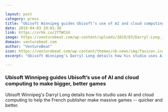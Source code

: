 ```yaml
---

layout: post
category: press
title: "Ubisoft Winnipeg guides Ubisoft’s use of AI and cloud computing to make bigger, better games"
date: 2019-04-03 19:01:30
link: https://vrhk.co/2TTWCGX
image: https://venturebeat.com/wp-content/uploads/2019/03/Darryl-Long.jpg?w=1200&strip=all
domain: venturebeat.com
author: "VentureBeat"
icon: https://venturebeat.com/wp-content/themes/vb-news/img/favicon.ico
excerpt: "Ubisoft Winnipeg's Darryl Long details how his studio uses AI and cloud computing to help the French publisher make massive games -- quicker and better."

---
```


### Ubisoft Winnipeg guides Ubisoft’s use of AI and cloud computing to make bigger, better games

Ubisoft Winnipeg's Darryl Long details how his studio uses AI and cloud computing to help the French publisher make massive games -- quicker and better.